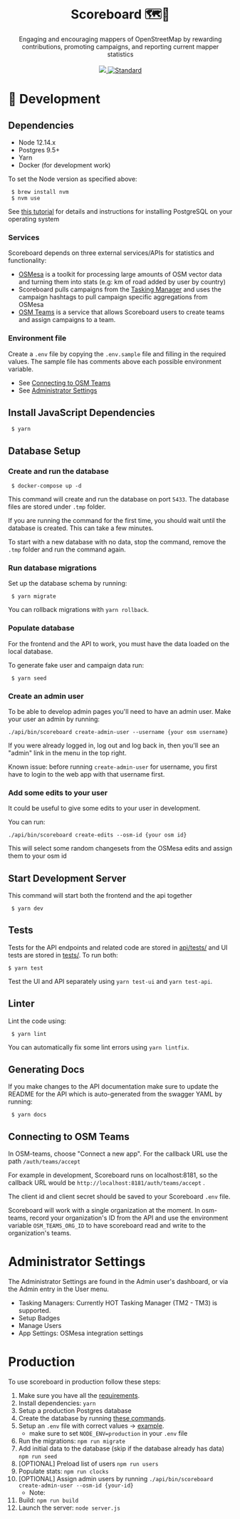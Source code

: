
<h1 align="center">Scoreboard 🗺🎯</h1>

<div align="center">
Engaging and encouraging mappers of OpenStreetMap by rewarding contributions, promoting campaigns, and reporting current mapper statistics
</div>

<br />
<div align="center">
  <a href="https://circleci.com/gh/developmentseed/scoreboard">
    <img src="https://circleci.com/gh/developmentseed/scoreboard.png" />
  </a>
  <a href="https://standardjs.com">
    <img src="https://img.shields.io/badge/code%20style-standard-brightgreen.svg?style=flat-square"
      alt="Standard" />
  </a>
</div>

# 🔨 Development

## Dependencies

- Node 12.14.x
- Postgres 9.5+
- Yarn
- Docker (for development work)

To set the Node version as specified above:

     $ brew install nvm
     $ nvm use

See [this tutorial](https://www.postgresql.org/download/) for details and instructions for installing PostgreSQL on your operating system

### Services

Scoreboard depends on three external services/APIs for statistics and functionality:
- [OSMesa](https://github.com/azavea/osmesa) is a toolkit for processing large amounts of OSM vector data and turning them into stats (e.g: km of road added by user by country)
- Scoreboard pulls campaigns from the [Tasking Manager](https://github.com/hotosm/tasking-manager) and uses the campaign hashtags to pull campaign specific aggregations from OSMesa
- [OSM Teams](https://github.com/developmentseed/osm-teams) is a service that allows Scoreboard users to create teams and assign campaigns to a team.

### Environment file

Create a `.env` file by copying the `.env.sample` file and filling in the
required values. The sample file has comments above each possible environment
variable.

- See [Connecting to OSM Teams](#connecting-to-osm-teams)
- See [Administrator Settings](#administrator-settings)

## Install JavaScript Dependencies

     $ yarn

## Database Setup

### Create and run the database

     $ docker-compose up -d

This command will create and run the database on port `5433`. The database files are stored under `.tmp` folder.

If you are running the command for the first time, you should wait until the database is created. This can take a few minutes.

To start with a new database with no data, stop the command, remove the `.tmp` folder and run the command again.

### Run database migrations

Set up the database schema by running:

     $ yarn migrate

You can rollback migrations with `yarn rollback`.

### Populate database

For the frontend and the API to work, you must have the data loaded on the local database.

To generate fake user and campaign data run:

     $ yarn seed

### Create an admin user

To be able to develop admin pages you'll need to have an admin user.
Make your user an admin by running:

```
./api/bin/scoreboard create-admin-user --username {your osm username}
```

If you were already logged in, log out and log back in, then you'll see an "admin" link in the menu in the top right.

Known issue: before running `create-admin-user` for username, you first have to login to the web app with that username first.

### Add some edits to your user

It could be useful to give some edits to your user in development.

You can run:

```
./api/bin/scoreboard create-edits --osm-id {your osm id}
```

This will select some random changesets from the OSMesa edits and assign them to your osm id

## Start Development Server

This command will start both the frontend and the api together

     $ yarn dev

## Tests

Tests for the API endpoints and related code are stored in [api/tests/](api/tests/) and UI tests are stored in [tests/](tests/). To run both:

    $ yarn test

Test the UI and API separately using `yarn test-ui` and `yarn test-api`.

## Linter

Lint the code using:

     $ yarn lint

You can automatically fix some lint errors using `yarn lintfix`.

## Generating Docs

If you make changes to the API documentation make sure to update the README for the API which is auto-generated from the swagger YAML by running:

     $ yarn docs

## Connecting to OSM Teams

In OSM-teams, choose "Connect a new app". For the callback URL use the path
`/auth/teams/accept`

For example in development, Scoreboard runs on localhost:8181, so the
callback URL would be `http://localhost:8181/auth/teams/accept` .

The client id and client secret should be saved to your Scoreboard `.env` file.

Scoreboard will work with a single organization at the moment. In osm-teams, record your organization's
ID from the API and use the environment variable `OSM_TEAMS_ORG_ID` to have scoreboard read and write
to the organization's teams.

# Administrator Settings

The Administrator Settings are found in the Admin user's dashboard, or
via the Admin entry in the User menu.

- Tasking Managers:  Currently HOT Tasking Manager (TM2 - TM3) is supported.
- Setup Badges
- Manage Users
- App Settings: OSMesa integration settings

# Production

To use scoreboard in production follow these steps:

1. Make sure you have all the [requirements](#dependencies).
1. Install dependencies: `yarn`
1. Setup a production Postgres database
1. Create the database by running [these commands](scripts/create-dev-db.sh).
1. Setup an `.env` file with correct values -> [example](.env.sample).
   - make sure to set `NODE_ENV=production` in your `.env` file
1. Run the migrations: `npm run migrate`
1. Add initial data to the database (skip if the database already has data) `npm run seed`
1. [OPTIONAL] Preload list of users `npm run users`
1. Populate stats: `npm run clocks`
1. [OPTIONAL] Assign admin users by running `./api/bin/scoreboard create-admin-user --osm-id {your-id}`
   - Note: 
1. Build: `npm run build`
1. Launch the server: `node server.js`
